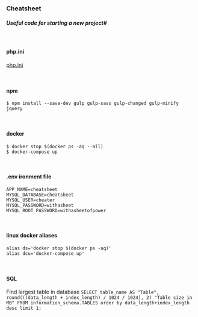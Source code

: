 ### Cheatsheet

##### Useful code for starting a new project#

&nbsp;
#### php.ini
[php.ini](php.ini)

&nbsp;
#### npm
```
$ npm install --save-dev gulp gulp-sass gulp-changed gulp-minify jquery
```

&nbsp;
#### docker
```
$ docker stop $(docker ps -aq --all)
$ docker-compose up
```

&nbsp;
#### .env ironment file
```
APP_NAME=cheatsheet
MYSQL_DATABASE=cheatsheet
MYSQL_USER=cheater
MYSQL_PASSWORD=withasheet
MYSQL_ROOT_PASSWORD=withasheetofpower
```

&nbsp;
#### linux docker aliases
```
alias ds='docker stop $(docker ps -aq)'
alias dcu='docker-compose up'
```


&nbsp;
#### SQL

Find largest table in database
`SELECT table_name AS "Table", round(((data_length + index_length) / 1024 / 1024), 2) "Table size in MB" FROM information_schema.TABLES order by data_length+index_length desc limit 1;`